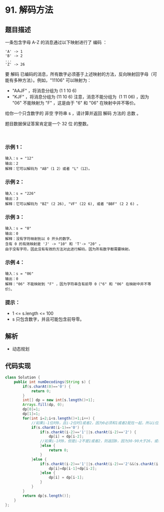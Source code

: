 # 91. 解码方法

## 题目描述
一条包含字母 A-Z 的消息通过以下映射进行了 编码 ：
```
'A' -> 1
'B' -> 2
...
'Z' -> 26
```
要 解码 已编码的消息，所有数字必须基于上述映射的方法，反向映射回字母（可能有多种方法）。例如，"11106" 可以映射为：

 - "AAJF" ，将消息分组为 (1 1 10 6)
 - "KJF" ，将消息分组为 (11 10 6)
注意，消息不能分组为  (1 11 06) ，因为 "06" 不能映射为 "F" ，这是由于 "6" 和 "06" 在映射中并不等价。

给你一个只含数字的 非空 字符串 s ，请计算并返回 解码 方法的 总数 。

题目数据保证答案肯定是一个 32 位 的整数。


 

### 示例 1：
```
输入：s = "12"
输出：2
解释：它可以解码为 "AB"（1 2）或者 "L"（12）。
```
### 示例 2：
```
输入：s = "226"
输出：3
解释：它可以解码为 "BZ" (2 26), "VF" (22 6), 或者 "BBF" (2 2 6) 。
```
### 示例 3：
```
输入：s = "0"
输出：0
解释：没有字符映射到以 0 开头的数字。
含有 0 的有效映射是 'J' -> "10" 和 'T'-> "20" 。
由于没有字符，因此没有有效的方法对此进行解码，因为所有数字都需要映射。
```
### 示例 4：
```
输入：s = "06"
输出：0
解释："06" 不能映射到 "F" ，因为字符串含有前导 0（"6" 和 "06" 在映射中并不等价）。
```

### 提示：

 - 1 <= s.length <= 100
 - s 只包含数字，并且可能包含前导零。


## 解析
- 动态规划



## 代码实现
```Java
class Solution {
    public int numDecodings(String s) {
        if(s.charAt(0)=='0') {
			return 0;
		}
		int[] dp = new int[s.length()+1];
		Arrays.fill(dp, 0);
		dp[0]=1;
		dp[1]=1;
		for(int i=2;i<s.length()+1;i++) {
			//如果i-1位时0，且i-2位时1或者2，因为0必须和1或者2配在一起，所以i位必须是独立的，所以dp[i]必定等于dp[i-2]
			if(s.charAt(i-1)=='0') {
				if(s.charAt(i-2)=='1'||s.charAt(i-2)=='2') {
					dp[i] = dp[i-2];
				//如果i-1时0，但是i-2不是1或者2，则返回0，因为30-90大于26，或者00返回0，
				}else {
					return 0;
				}
			}else {
				if(s.charAt(i-2)=='1'||s.charAt(i-2)=='2'&&(s.charAt(i-1)>='1'&&s.charAt(i-1)<='6')) {
					dp[i]=dp[i-1]+dp[i-2];
				}else {
					dp[i] = dp[i-1];
				}
			}
		}
		return dp[s.length()];
    }
};
```
